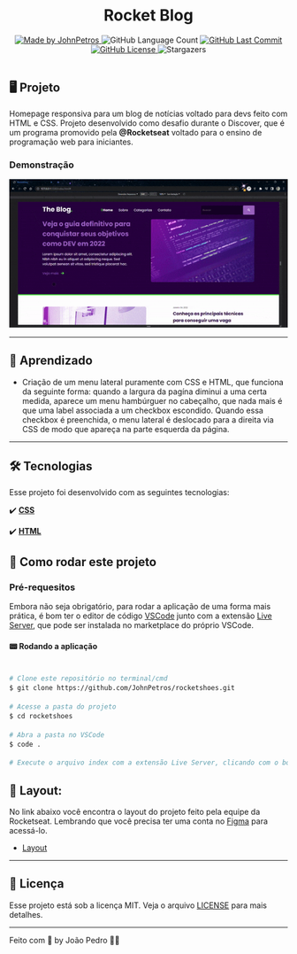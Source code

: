 <h1 align="center">
    Rocket Blog
</h1>

<div align="center">
   <a href="https://github.com/JohnPetros">
      <img alt="Made by JohnPetros" src="https://img.shields.io/badge/made%20by-JohnPetros-blueviolet">
   </a>
   <img alt="GitHub Language Count" src="https://img.shields.io/github/languages/count/JohnPetros/rocketblog">
   <a href="https://github.com/JohnPetros/rocketblog/commits/main">
      <img alt="GitHub Last Commit" src="https://img.shields.io/github/last-commit/JohnPetros/rocketblog">
   </a>
  </a>
   </a>
   <a href="https://github.com/JohnPetros/rocketblog/blob/main/LICENSE.md">
      <img alt="GitHub License" src="https://img.shields.io/github/license/JohnPetros/rocketblog">
   </a>
    <img alt="Stargazers" src="https://img.shields.io/github/stars/JohnPetros/rocketblog?style=social">
</div>

<br>

## 🖥️ Projeto

Homepage responsiva para um blog de notícias voltado para devs feito com HTML e CSS. Projeto desenvolvido como desafio durante o Discover, que é um programa promovido pela **@Rocketseat** voltado para o ensino de programação web para iniciantes.

### Demonstração
<div align="center">
    <img width="750" alt="GIF demontrando o Rocketblog" src=".github/rocketblog.gif" />
</div>

---


## 📖 Aprendizado

- Criação de um menu lateral puramente com CSS e HTML, que funciona da seguinte forma: quando a largura da pagína diminui a uma certa medida, aparece um menu hambúrguer no cabeçalho, que nada mais é que uma label associada a um checkbox escondido. Quando essa checkbox é preenchida, o menu lateral é deslocado para a direita via CSS de modo que apareça na parte esquerda da página. 

---

## 🛠️ Tecnologias

Esse projeto foi desenvolvido com as seguintes tecnologias:

✔️ **[CSS](https://developer.mozilla.org/pt-BR/docs/Web/CSS)**

✔️ **[HTML](https://developer.mozilla.org/pt-BR/docs/Web/HTML)**



## 🚀 Como rodar este projeto

### Pré-requesitos

Embora não seja obrigatório, para rodar a aplicação de uma forma mais prática, é bom ter o editor de código [VSCode](https://code.visualstudio.com/) junto com a extensão [Live Server](https://marketplace.visualstudio.com/items?itemName=ritwickdey.LiveServer), que pode ser instalada no marketplace do próprio VSCode. 

#### 📟 Rodando a aplicação

```bash

# Clone este repositório no terminal/cmd
$ git clone https://github.com/JohnPetros/rocketshoes.git

# Acesse a pasta do projeto 
$ cd rocketshoes

# Abra a pasta no VSCode
$ code .

# Execute o arquivo index com a extensão Live Server, clicando com o botão direito sobre ele e depois em Open with Live Server

```

## 🎨 Layout:
No link abaixo você encontra o layout do projeto feito pela equipe da Rocketseat. Lembrando que você precisa ter uma conta no [Figma](http://figma.com/) para acessá-lo.

- [Layout](https://www.figma.com/file/glgyL2Vz8hZ1HsjzvcOx8T/DD-%2F-RocketBlog-(Copy)?node-id=3%3A2&t=cXVyNYSIc4dm9Py8-0)

---

## :memo: Licença

Esse projeto está sob a licença MIT. Veja o arquivo [LICENSE](LICENSE) para mais detalhes.

---

Feito com 💜 by João Pedro 👋🏻